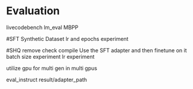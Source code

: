 
# Evaluation
livecodebench
lm_eval
MBPP

#SFT
Synthetic Dataset
lr and epochs experiment

#SHQ
remove check compile
Use the SFT adapter and then finetune on it 
batch size experiment
lr experiment



utilize gpu for multi gen in multi gpus

eval_instruct result/adapter_path

